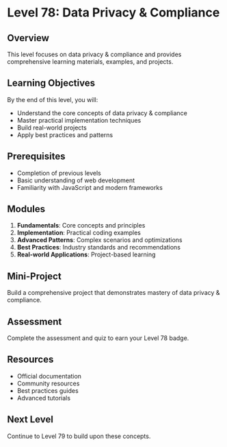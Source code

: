 # Level 78: Data Privacy & Compliance

## Overview
This level focuses on data privacy & compliance and provides comprehensive learning materials, examples, and projects.

## Learning Objectives
By the end of this level, you will:
- Understand the core concepts of data privacy & compliance
- Master practical implementation techniques
- Build real-world projects
- Apply best practices and patterns

## Prerequisites
- Completion of previous levels
- Basic understanding of web development
- Familiarity with JavaScript and modern frameworks

## Modules
1. **Fundamentals**: Core concepts and principles
2. **Implementation**: Practical coding examples
3. **Advanced Patterns**: Complex scenarios and optimizations
4. **Best Practices**: Industry standards and recommendations
5. **Real-world Applications**: Project-based learning

## Mini-Project
Build a comprehensive project that demonstrates mastery of data privacy & compliance.

## Assessment
Complete the assessment and quiz to earn your Level 78 badge.

## Resources
- Official documentation
- Community resources
- Best practices guides
- Advanced tutorials

## Next Level
Continue to Level 79 to build upon these concepts.
